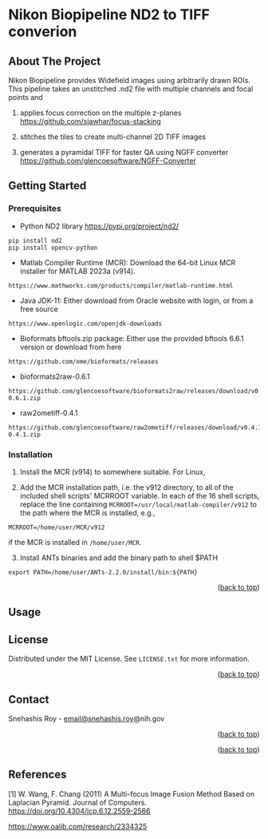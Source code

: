 # Nikon Biopipeline ND2 to TIFF converion


<!-- ABOUT THE PROJECT -->
## About The Project

Nikon Biopipeline provides Widefield images using arbitrarily drawn ROIs.
This pipeline takes an unstitched .nd2 file with multiple channels and focal
points and 
1. applies focus correction  on the multiple z-planes
   https://github.com/sjawhar/focus-stacking

2. stitches the tiles to create multi-channel 2D TIFF images
3. generates a pyramidal TIFF for faster QA using NGFF converter
   https://github.com/glencoesoftware/NGFF-Converter


<!-- GETTING STARTED -->
## Getting Started



### Prerequisites
* Python ND2 library https://pypi.org/project/nd2/
```
pip install nd2
pip install opencv-python
```
* Matlab Compiler Runtime (MCR): Download the 64-bit Linux MCR installer for MATLAB 2023a (v914).
```
https://www.mathworks.com/products/compiler/matlab-runtime.html
```
* Java JDK-11: Either download from Oracle website with login, or from a free source
```
https://www.openlogic.com/openjdk-downloads
```
* Bioformats bftools.zip package: Either use the provided bftools 6.6.1 version or download from here
```
https://github.com/ome/bioformats/releases
```
* bioformats2raw-0.6.1
```
https://github.com/glencoesoftware/bioformats2raw/releases/download/v0.6.1/bioformats2raw-0.6.1.zip
```
* raw2ometiff-0.4.1
```
https://github.com/glencoesoftware/raw2ometiff/releases/download/v0.4.1/raw2ometiff-0.4.1.zip
```

### Installation

1. Install the MCR (v914) to somewhere suitable. For Linux, 

2. Add the MCR installation path, i.e. the v912 directory, to all of the included shell scripts' MCRROOT variable. 
In each of the 16 shell scripts, replace the line containing ```MCRROOT=/usr/local/matlab-compiler/v912```
to the path where the MCR is installed, e.g.,
```
MCRROOT=/home/user/MCR/v912
```
if the MCR is installed in ```/home/user/MCR```.

3. Install ANTs binaries and add the binary path to shell \$PATH
```
export PATH=/home/user/ANTs-2.2.0/install/bin:${PATH}
```

<p align="right">(<a href="#readme-top">back to top</a>)</p>



<!-- USAGE EXAMPLES -->
## Usage



<!-- LICENSE -->
## License

Distributed under the MIT License. See `LICENSE.txt` for more information.

<p align="right">(<a href="#readme-top">back to top</a>)</p>



<!-- CONTACT -->
## Contact

Snehashis Roy - email@snehashis.roy@nih.gov

<p align="right">(<a href="#readme-top">back to top</a>)</p>


<p align="right">(<a href="#readme-top">back to top</a>)</p>

<!-- REFERENCE -->
## References
<a id="1">[1]</a> 
W. Wang, F. Chang (2011)
A Multi-focus Image Fusion Method Based on Laplacian Pyramid.
Journal of Computers.
https://doi.org/10.4304/jcp.6.12.2559-2566

https://www.oalib.com/research/2334325

